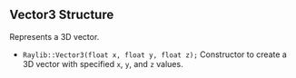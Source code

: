 ## Vector3 Structure

Represents a 3D vector.

- `Raylib::Vector3(float x, float y, float z);`
  Constructor to create a 3D vector with specified `x`, `y`, and `z` values.
